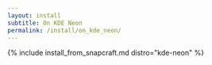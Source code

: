 ```yaml
---
layout: install
subtitle: On KDE Neon
permalink: /install/on_kde_neon/
---
```


{% include install_from_snapcraft.md distro="kde-neon" %}

